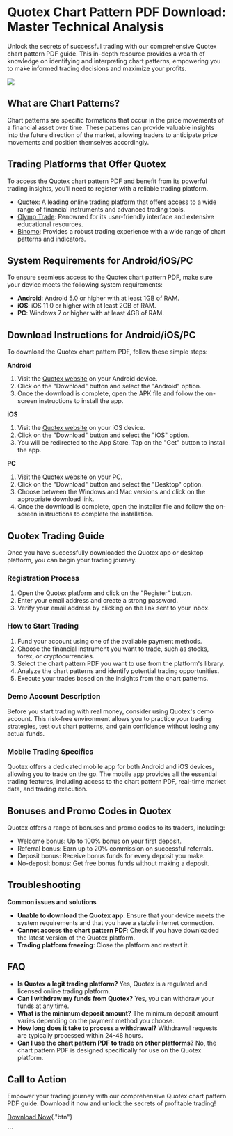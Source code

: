# Quotex Chart Pattern PDF Download: Master Technical Analysis

Unlock the secrets of successful trading with our comprehensive Quotex
chart pattern PDF guide. This in-depth resource provides a wealth of
knowledge on identifying and interpreting chart patterns, empowering you
to make informed trading decisions and maximize your profits.

[![](https://static.quotex.io/files/4_en/300_250.jpg)](https://traff.sbs/brokerqxlid)

## What are Chart Patterns?

Chart patterns are specific formations that occur in the price movements
of a financial asset over time. These patterns can provide valuable
insights into the future direction of the market, allowing traders to
anticipate price movements and position themselves accordingly.

## Trading Platforms that Offer Quotex

To access the Quotex chart pattern PDF and benefit from its powerful
trading insights, you\'ll need to register with a reliable trading
platform.

-   [Quotex](\%22https://traff.sbs/brokerqxlid\%22): A leading online
    trading platform that offers access to a wide range of financial
    instruments and advanced trading tools.
-   [Olymp Trade](\%22https://traff.sbs/brokerqxlid\%22): Renowned for
    its user-friendly interface and extensive educational resources.
-   [Binomo](\%22https://traff.sbs/brokerqxlid\%22): Provides a robust
    trading experience with a wide range of chart patterns and
    indicators.

## System Requirements for Android/iOS/PC

To ensure seamless access to the Quotex chart pattern PDF, make sure
your device meets the following system requirements:

-   **Android**: Android 5.0 or higher with at least 1GB of RAM.
-   **iOS**: iOS 11.0 or higher with at least 2GB of RAM.
-   **PC**: Windows 7 or higher with at least 4GB of RAM.

## Download Instructions for Android/iOS/PC

To download the Quotex chart pattern PDF, follow these simple steps:

**Android**

1.  Visit the [Quotex website](\%22https://traff.sbs/brokerqxlid\%22) on
    your Android device.
2.  Click on the "Download" button and select the "Android"
    option.
3.  Once the download is complete, open the APK file and follow the
    on-screen instructions to install the app.

**iOS**

1.  Visit the [Quotex website](\%22https://traff.sbs/brokerqxlid\%22) on
    your iOS device.
2.  Click on the "Download" button and select the "iOS"
    option.
3.  You will be redirected to the App Store. Tap on the "Get"
    button to install the app.

**PC**

1.  Visit the [Quotex website](\%22https://traff.sbs/brokerqxlid\%22) on
    your PC.
2.  Click on the "Download" button and select the "Desktop"
    option.
3.  Choose between the Windows and Mac versions and click on the
    appropriate download link.
4.  Once the download is complete, open the installer file and follow
    the on-screen instructions to complete the installation.

## Quotex Trading Guide

Once you have successfully downloaded the Quotex app or desktop
platform, you can begin your trading journey.

### Registration Process

1.  Open the Quotex platform and click on the "Register" button.
2.  Enter your email address and create a strong password.
3.  Verify your email address by clicking on the link sent to your
    inbox.

### How to Start Trading

1.  Fund your account using one of the available payment methods.
2.  Choose the financial instrument you want to trade, such as stocks,
    forex, or cryptocurrencies.
3.  Select the chart pattern PDF you want to use from the platform\'s
    library.
4.  Analyze the chart patterns and identify potential trading
    opportunities.
5.  Execute your trades based on the insights from the chart patterns.

### Demo Account Description

Before you start trading with real money, consider using Quotex\'s demo
account. This risk-free environment allows you to practice your trading
strategies, test out chart patterns, and gain confidence without losing
any actual funds.

### Mobile Trading Specifics

Quotex offers a dedicated mobile app for both Android and iOS devices,
allowing you to trade on the go. The mobile app provides all the
essential trading features, including access to the chart pattern PDF,
real-time market data, and trading execution.

## Bonuses and Promo Codes in Quotex

Quotex offers a range of bonuses and promo codes to its traders,
including:

-   Welcome bonus: Up to 100% bonus on your first deposit.
-   Referral bonus: Earn up to 20% commission on successful referrals.
-   Deposit bonus: Receive bonus funds for every deposit you make.
-   No-deposit bonus: Get free bonus funds without making a deposit.

## Troubleshooting

**Common issues and solutions**

-   **Unable to download the Quotex app**: Ensure that your device meets
    the system requirements and that you have a stable internet
    connection.
-   **Cannot access the chart pattern PDF**: Check if you have
    downloaded the latest version of the Quotex platform.
-   **Trading platform freezing**: Close the platform and restart it.

## FAQ

-   **Is Quotex a legit trading platform?** Yes, Quotex is a regulated
    and licensed online trading platform.
-   **Can I withdraw my funds from Quotex?** Yes, you can withdraw your
    funds at any time.
-   **What is the minimum deposit amount?** The minimum deposit amount
    varies depending on the payment method you choose.
-   **How long does it take to process a withdrawal?** Withdrawal
    requests are typically processed within 24-48 hours.
-   **Can I use the chart pattern PDF to trade on other platforms?** No,
    the chart pattern PDF is designed specifically for use on the Quotex
    platform.

## Call to Action

Empower your trading journey with our comprehensive Quotex chart pattern
PDF guide. Download it now and unlock the secrets of profitable trading!

[Download Now](\%22https://traff.sbs/brokerqxlid\%22){."btn"}

\`\`\`

